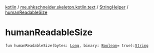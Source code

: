 [kotlin](../../index.md) / [me.shkschneider.skeleton.kotlin.text](../index.md) / [StringHelper](index.md) / [humanReadableSize](./human-readable-size.md)

# humanReadableSize

`fun humanReadableSize(bytes: `[`Long`](https://kotlinlang.org/api/latest/jvm/stdlib/kotlin/-long/index.html)`, binary: `[`Boolean`](https://kotlinlang.org/api/latest/jvm/stdlib/kotlin/-boolean/index.html)` = true): `[`String`](https://kotlinlang.org/api/latest/jvm/stdlib/kotlin/-string/index.html)